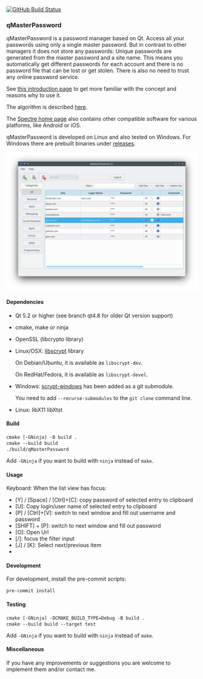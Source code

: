 [![GitHub Build Status](https://github.com/bkueng/qMasterPassword/actions/workflows/build.yml/badge.svg?branch=main&event=push)](https://github.com/bkueng/qMasterPassword/actions/workflows/build.yml?query=branch%3Amain+event%3Apush)

### qMasterPassword

qMasterPassword is a password manager based on Qt. Access all your passwords
using only a single master password. But in contrast to other managers it does
not store any passwords: Unique passwords are generated from the master password
and a site name. This means you automatically get different passwords for each
account and there is no password file that can be lost or get stolen. There is
also no need to trust any online password service.

See [this introduction page](https://spectre.app/#introduction) to get more familiar with the concept
and reasons why to use it.

The algorithm is described [here](https://spectre.app/spectre-algorithm.pdf).

The [Spectre home page](https://spectre.app) also contains other compatible software for various platforms, like
Android or iOS.

qMasterPassword is developed on Linux and also tested on Windows. For Windows
there are prebuilt binaries under
[releases](https://github.com/bkueng/qMasterPassword/releases).

![screenshot](screenshots/main_window.png)


#### Dependencies
* Qt 5.2 or higher (see branch qt4.8 for older Qt version support)
* cmake, make or ninja
* OpenSSL (libcrypto library)
* Linux/OSX: [libscrypt](https://github.com/technion/libscrypt) library

  On Debian/Ubuntu, it is available as `libscrypt-dev`.

  On RedHat/Fedora, it is available as `libscrypt-devel`.

* Windows: [scrypt-windows](https://github.com/barrysteyn/scrypt-windows) has been added as
a git submodule.

  You need to add `--recurse-submodules` to the `git clone` command line.

* Linux: libX11 libXtst


#### Build
```shell
cmake [-GNinja] -B build .
cmake --build build
./build/qMasterPassword
```

Add `-GNinja` if you want to build with `ninja` instead of `make`.


#### Usage
Keyboard: When the list view has focus:
- [Y] / [Space] / [Ctrl]+[C]: copy password of selected entry to clipboard
- [U]: Copy login/user name of selected entry to clipboard
- [P] / [Ctrl]+[V]: switch to next window and fill out username and password
- [SHIFT] + [P]: switch to next window and fill out password
- [O]: Open Url
- [/]: focus the filter input
- [J] / [K]: Select next/previous item
- [Q]: Logout

#### Development
For development, install the pre-commit scripts:
```shell
pre-commit install
```

#### Testing
```shell
cmake [-GNinja] -DCMAKE_BUILD_TYPE=Debug -B build .
cmake --build build --target test
```

Add `-GNinja` if you want to build with `ninja` instead of `make`.


#### Miscellaneous
If you have any improvements or suggestions you are welcome to implement them
and/or contact me.
